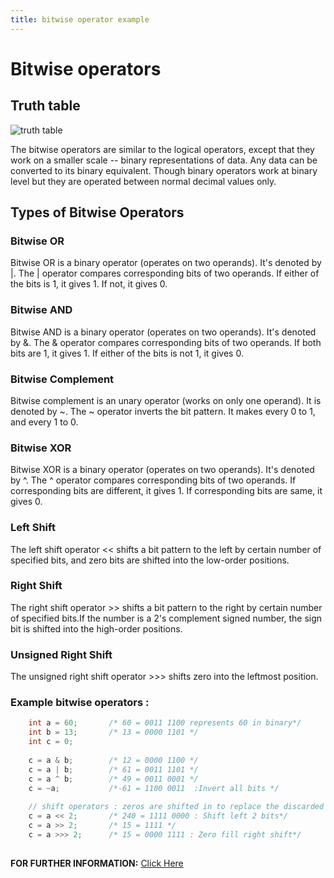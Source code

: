 ```yaml
---
title: bitwise operator example
---
```

# Bitwise operators
## Truth table
![truth table](https://4.bp.blogspot.com/-0KPDI41veH0/V-OtObm_UWI/AAAAAAAAAso/CkTS0zUMGKIjlE3gUD0fMhmp-B0zcfBmACLcB/s1600/Bitwise-truthtable-Javaform.jpg "truth table")

The bitwise operators are similar to the logical operators, except that they work on a smaller scale -- binary representations of data. Any data can be converted to its binary equivalent. Though binary operators work at binary level but they are operated between normal decimal values only.

## Types of Bitwise Operators

### Bitwise OR

Bitwise OR is a binary operator (operates on two operands). It's denoted by |.
The | operator compares corresponding bits of two operands. If either of the bits is 1, it gives 1. If not, it gives 0.

### Bitwise AND

Bitwise AND is a binary operator (operates on two operands). It's denoted by &.
The & operator compares corresponding bits of two operands. If both bits are 1, it gives 1. If either of the bits is not 1, it gives 0.

### Bitwise Complement

Bitwise complement is an unary operator (works on only one operand). It is denoted by ~.
The ~ operator inverts the bit pattern. It makes every 0 to 1, and every 1 to 0.

### Bitwise XOR

Bitwise XOR is a binary operator (operates on two operands). It's denoted by ^.
The ^ operator compares corresponding bits of two operands. If corresponding bits are different, it gives 1. If corresponding bits are same, it gives 0.

### Left Shift

The left shift operator << shifts a bit pattern to the left by certain number of specified bits, and zero bits are shifted into the low-order positions.

### Right Shift

The right shift operator >> shifts a bit pattern to the right by certain number of specified bits.If the number is a 2's complement signed number, the sign bit is shifted into the high-order positions.

### Unsigned Right Shift

The unsigned right shift operator >>> shifts zero into the leftmost position.

### Example bitwise operators :
```java
    int a = 60;	      /* 60 = 0011 1100 represents 60 in binary*/
    int b = 13;	      /* 13 = 0000 1101 */
    int c = 0;
    
    c = a & b;        /* 12 = 0000 1100 */
    c = a | b;        /* 61 = 0011 1101 */
    c = a ^ b;        /* 49 = 0011 0001 */
    c = ~a;           /*-61 = 1100 0011  :Invert all bits */
    
    // shift operators : zeros are shifted in to replace the discarded bits
    c = a << 2;       /* 240 = 1111 0000 : Shift left 2 bits*/
    c = a >> 2;       /* 15 = 1111 */
    c = a >>> 2;      /* 15 = 0000 1111 : Zero fill right shift*/
      
```
**FOR FURTHER INFORMATION:** <a href="https://docs.oracle.com/javase/tutorial/java/nutsandbolts/op3.html">Click Here</a>
